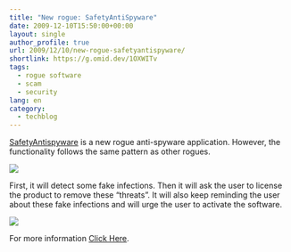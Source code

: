```yaml
---
title: "New rogue: SafetyAntiSpyware"
date: 2009-12-10T15:50:00+00:00
layout: single
author_profile: true
url: 2009/12/10/new-rogue-safetyantispyware/
shortlink: https://g.omid.dev/1OXWITv
tags:
  - rogue software
  - scam
  - security
lang: en
category: 
  - techblog
---
```

[SafetyAntispyware](http://sites.google.com/site/boelectronic/computer/malware/list-of-common-malwares/safetyantispyware) is a new rogue anti-spyware application. However, the functionality follows the same pattern as other rogues.

[![](http://1.bp.blogspot.com/_vaUVXcmC3OI/SyERP-eyvgI/AAAAAAAAATo/Wwp9Go83yJg/s400/SafetyAntiSpyware_sm.jpg)](http://1.bp.blogspot.com/_vaUVXcmC3OI/SyERP-eyvgI/AAAAAAAAATo/Wwp9Go83yJg/s1600-h/SafetyAntiSpyware_sm.jpg)

First, it will detect some fake infections. Then it will ask the user to license the product to remove these “threats”. It will also keep reminding the user about these fake infections and will urge the user to activate the software.

[![](http://1.bp.blogspot.com/_vaUVXcmC3OI/SyERRd2A0bI/AAAAAAAAATw/mjuFhw4W5UU/s400/alert_0.jpg)](http://1.bp.blogspot.com/_vaUVXcmC3OI/SyERRd2A0bI/AAAAAAAAATw/mjuFhw4W5UU/s1600-h/alert_0.jpg)

For more information [Click Here](http://sites.google.com/site/boelectronic/computer/malware/list-of-common-malwares/safetyantispyware).